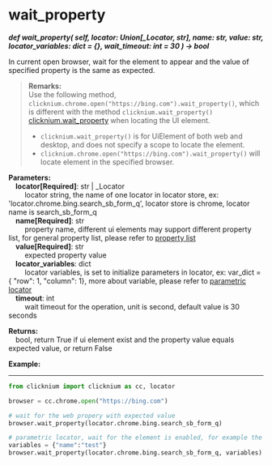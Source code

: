 # wait_property
***def wait_property(
        self,
        locator: Union[_Locator, str],
        name: str,
        value: str,
        locator_variables: dict = {},
        wait_timeout: int = 30
    ) -> bool***  

In current open browser, wait for the element to appear and the value of specified property is the same as expected. 

>**Remarks:**  
Use the following method, `clicknium.chrome.open("https://bing.com").wait_property()`, which is different with the method `clicknium.wait_property()` [clicknium.wait_property](./doc/api/python/wait_property.md) when locating the UI element.
>- `clicknium.wait_property()` is for UiElement of both web and desktop, and does not specify a scope to locate the element.
>- `clicknium.chrome.open("https://bing.com").wait_property()` will locate element in the specified browser.

**Parameters:**  
    &emsp;**locator[Required]**: str | _Locator   
        &emsp;&emsp; locator string, the name of one locator in locator store, ex: 'locator.chrome.bing.search_sb_form_q', locator store is chrome, locator name is search_sb_form_q  
    &emsp;**name[Required]**: str  
        &emsp;&emsp; property name, different ui elements may support different property list, for general property list, please refer to [property list](./doc/automation/property.md)  
    &emsp;**value[Required]**: str  
        &emsp;&emsp; expected property value  
    &emsp;**locator_variables**: dict  
        &emsp;&emsp; locator variables, is set to initialize parameters in locator, ex: var_dict = { "row": 1,  "column": 1}, more about variable, please refer to [parametric locator](./doc/automation/parametric_locator.md)  
    &emsp;**timeout**: int  
        &emsp;&emsp; wait timeout for the operation, unit is second, default value is 30 seconds 

**Returns:**  
    &emsp;bool, return True if ui element exist and the property value equals expected value, or return False

**Example:**
***
```python
from clicknium import clicknium as cc, locator

browser = cc.chrome.open("https://bing.com")

# wait for the web propery with expected value
browser.wait_property(locator.chrome.bing.search_sb_form_q)

# parametric locator, wait for the element is enabled, for example the element is blocked by one popup dialog
variables = {"name":"test"}
browser.wait_property(locator.chrome.bing.search_sb_form_q, variables)

```